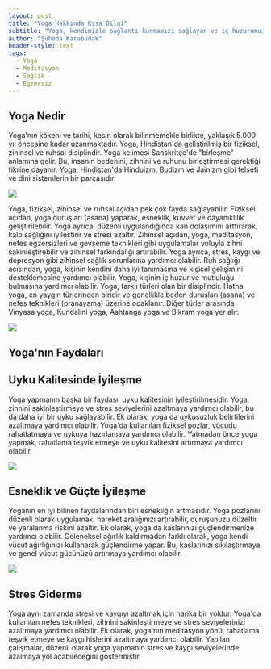 ```yaml
---
layout: post
title: "Yoga Hakkında Kısa Bilgi"
subtitle: "Yoga, kendimizle bağlantı kurmamızı sağlayan ve iç huzurumuzu yeniden keşfetmemizi sağlayan bir araçtır."
author: "Şuheda Karabudak"
header-style: text
tags:
  - Yoga
  - Meditasyon
  - Sağlık
  - Egzersiz
---
```



Yoga Nedir 
--
Yoga'nın kökeni ve tarihi, kesin olarak bilinmemekle birlikte, yaklaşık 5.000 yıl öncesine kadar uzanmaktadır. Yoga, Hindistan'da geliştirilmiş bir fiziksel, zihinsel ve ruhsal disiplindir.
Yoga kelimesi Sanskritçe'de "birleşme" anlamına gelir. Bu, insanın bedenini, zihnini ve ruhunu birleştirmesi gerektiği fikrine dayanır. Yoga, Hindistan'da Hinduizm, Budizm ve Jainizm gibi felsefi ve dini sistemlerin bir parçasıdır.

![](https://i.pinimg.com/564x/2b/93/0b/2b930b21fa87b9736079a5d45ff9fc09.jpg)

Yoga, fiziksel, zihinsel ve ruhsal açıdan pek çok fayda sağlayabilir. Fiziksel açıdan, yoga duruşları (asana) yaparak, esneklik, kuvvet ve dayanıklılık geliştirilebilir. Yoga ayrıca, düzenli uygulandığında kan dolaşımını arttırarak, kalp sağlığını iyileştirir ve stresi azaltır.
Zihinsel açıdan, yoga, meditasyon, nefes egzersizleri ve gevşeme teknikleri gibi uygulamalar yoluyla zihni sakinleştirebilir ve zihinsel farkındalığı artırabilir. Yoga ayrıca, stres, kaygı ve depresyon gibi zihinsel sağlık sorunlarına yardımcı olabilir.
Ruh sağlığı açısından, yoga, kişinin kendini daha iyi tanımasına ve kişisel gelişimini desteklemesine yardımcı olabilir. Yoga, kişinin iç huzur ve mutluluğu bulmasına yardımcı olabilir.
Yoga, farklı türleri olan bir disiplindir. Hatha yoga, en yaygın türlerinden biridir ve genellikle beden duruşları (asana) ve nefes teknikleri (pranayama) üzerine odaklanır. Diğer türler arasında Vinyasa yoga, Kundalini yoga, Ashtanga yoga ve Bikram yoga yer alır.


![](https://i.pinimg.com/564x/f8/68/d0/f868d0f53a99311a524d313c9e9d31b9.jpg)

Yoga'nın Faydaları
--
## Uyku Kalitesinde İyileşme
Yoga yapmanın başka bir faydası, uyku kalitesinin iyileştirilmesidir. Yoga, zihnini sakinleştirmeye ve stres seviyelerini azaltmaya yardımcı olabilir, bu da daha iyi bir uyku sağlayabilir. Ek olarak, yoga da uykusuzluk belirtilerini azaltmaya yardımcı olabilir. Yoga'da kullanılan fiziksel pozlar, vücudu rahatlatmaya ve uykuya hazırlamaya yardımcı olabilir. Yatmadan önce yoga yapmak, rahatlama teşvik etmeye ve uyku kalitesini artırmaya yardımcı olabilir.

![](https://i.pinimg.com/564x/0a/12/af/0a12af77d2fe5dcdb3bf0d17c5cdd63b.jpg)

## Esneklik ve Güçte İyileşme
Yoganın en iyi bilinen faydalarından biri esnekliğin artmasıdır. Yoga pozlarını düzenli olarak uygulamak, hareket aralığınızı artırabilir, duruşunuzu düzeltir ve yaralanma riskini azaltır. Ek olarak, yoga da kaslarınızı güçlendirmenize yardımcı olabilir. Geleneksel ağırlık kaldırmadan farklı olarak, yoga kendi vücut ağırlığınızı kullanarak güçlendirme yapar. Bu, kaslarınızı sıkılaştırmaya ve genel vücut gücünüzü artırmaya yardımcı olabilir.

![](https://i.pinimg.com/564x/80/fe/97/80fe975458af5387ec60d93eeaf691e4.jpg)

## Stres Giderme
Yoga aynı zamanda stresi ve kaygıyı azaltmak için harika bir yoldur. Yoga'da kullanılan nefes teknikleri, zihnini sakinleştirmeye ve stres seviyelerinizi azaltmaya yardımcı olabilir. Ek olarak, yoga'nın meditasyon yönü, rahatlama teşvik etmeye ve kaygı hislerini azaltmaya yardımcı olabilir. Yapılan çalışmalar, düzenli olarak yoga yapmanın stres ve kaygı seviyelerinde azalmaya yol açabileceğini göstermiştir.

